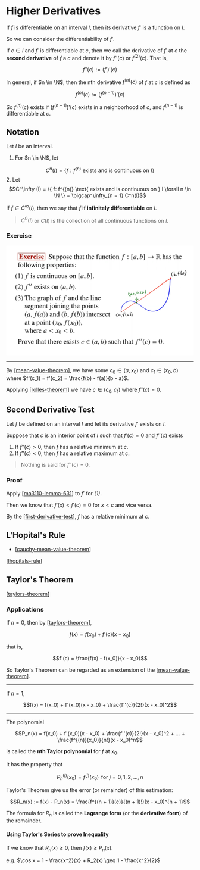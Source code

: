 # Higher Derivatives

If $f$ is differentiable on an interval $I$, then its derivative $f'$ is a function on $I$.

So we can consider the differentiability of $f'$.

If $c \in I$ and $f'$ is differentiable at $c$, then we call the derivative of $f'$ at $c$ the **second derivative** of $f$ a $c$ and denote it by $f''(c)$ or $f^{(2)}(c)$. 
That is,

$$f''(c) := (f')'(c)$$

In general, if $n \in \N$, then the nth derivative $f^{(n)}(c)$ of $f$ at $c$ is defined as

$$f^{(n)}(c) := (f^{(n-1)})'(c)$$

So $f^{(n)}(c)$ exists if $(f^{(n-1)})'(c)$ exists in a neighborhood of $c$, and $f^(n-1)$ is differentiable at $c$.

## Notation

Let $I$ be an interval.

1. For $n \in \N$, let 

$$ C^n(I) = \{ f: f^{(n)} \text{ exists and is continuous on } I \}$$
2. Let
$$C^\infty (I) = \{ f: f^{(n)} \text{ exists and is continuous on } I \forall n \in \N \} = \bigcap^\infty_{n = 1} C^n(I)$$

If $f \in C^\infty(I)$, then we say that $f$ if **infinitely differentiable** on $I$.

> $C^0(I)$ or $C(I)$ is the collection of all continuous functions on $I$.

### Exercise

![](2021-01-27-13-26-35.png)

----------

By [[mean-value-theorem]], we have some $c_0 \in (a, x_0)$ and $c_1 \in (x_0, b)$ where $f'(c_1) = f'(c_2) = \frac{f(b) - f(a)}{b - a}$.

Applying [[rolles-theorem]] we have $c \in (c_0, c_1)$ where $f''(c) = 0$.

## Second Derivative Test

Let $f$ be defined on an interval $I$ and let its derivative $f'$ exists on $I$.

Suppose that $c$ is an interior point of $I$ such that 
$f'(c) = 0$ and $f''(c)$ exists

1. If $f''(c) > 0$, then $f$ has a relative minimum at $c$.
2. If $f''(c) < 0$, then $f$ has a relative maximum at $c$.

> Nothing is said for $f''(c) = 0$.

### Proof

Apply [[ma3110-lemma-631]] to $f'$ for _(1)_.

Then we know that $f'(x) < f'(c) = 0$ for $x < c$ and vice versa.

By the [[first-derivative-test]], $f$ has a relative minimum at $c$.

## L'Hopital's Rule

- [[cauchy-mean-value-theorem]]

[[lhopitals-rule]]

## Taylor's Theorem

[[taylors-theorem]]

### Applications

If $n = 0$, then by [[taylors-theorem]],

$$f(x) = f(x_0) + f'(c)(x - x_0)$$

that is,

$$f'(c) = \frac{f(x) - f(x_0)}{x - x_0}$$

So Taylor's Theorem can be regarded as an extension of the [[mean-value-theorem]].

----------

If $n = 1$,

$$f(x) = f(x_0) + f'(x_0)(x - x_0) + \frac{f''(c)}{2!}(x - x_0)^2$$

----------

The polynomial

$$P_n(x) = f(x_0) + f'(x_0)(x - x_0) + \frac{f''(c)}{2!}(x - x_0)^2 + ... + \frac{f^{(n)}(x_0)}{n!}(x - x_0)^n$$

is called the **nth Taylor polynomial** for $f$ at $x_0$.

It has the property that

$$P_n^{(j)}(x_0) = f^{(j)}(x_0)\, \text{ for } j = 0, 1, 2, ..., n$$

Taylor's Theorem give us the error (or remainder) of this estimation:

$$R_n(x) := f(x) - P_n(x) = \frac{f^{(n + 1)}(c)}{(n + 1)!}(x - x_0)^{n + 1}$$

The formula for $R_n$ is called the **Lagrange form** (or the **derivative form**) of the remainder.

#### Using Taylor's Series to prove Inequality

If we know that $R_n(x) \geq 0$, then $f(x) \geq P_n(x)$.

e.g. $\cos x = 1 - \frac{x^2}{x} + R_2(x) \geq 1 - \frac{x^2}{2}$

[//begin]: # "Autogenerated link references for markdown compatibility"
[mean-value-theorem]: mean-value-theorem "Mean Value Theorem"
[rolles-theorem]: rolles-theorem "Rolle's Theorem"
[ma3110-lemma-631]: ma3110-lemma-631 "MA3110 Lemma 6.3.1"
[first-derivative-test]: first-derivative-test "First Derivative Test"
[cauchy-mean-value-theorem]: cauchy-mean-value-theorem "Cauchy Mean Value Theorem"
[lhopitals-rule]: lhopitals-rule "L'Hopital's Rule"
[taylors-theorem]: taylors-theorem "Taylor's Theorem"
[//end]: # "Autogenerated link references"